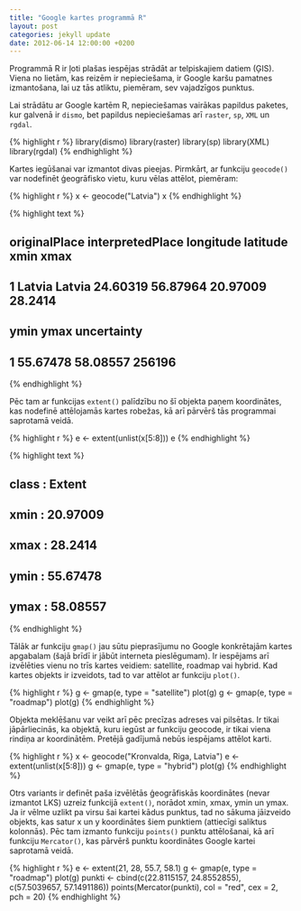 ```yaml
---
title: "Google kartes programmā R"
layout: post
categories: jekyll update
date: 2012-06-14 12:00:00 +0200
---
```






Programmā R ir ļoti plašas iespējas strādāt ar telpiskajiem datiem (ĢIS). Viena no lietām, kas reizēm ir nepieciešama, ir Google karšu pamatnes izmantošana, lai uz tās atliktu, piemēram, sev vajadzīgos punktus.

Lai strādātu ar Google kartēm R, nepieciešamas vairākas papildus paketes, kur galvenā ir `dismo`, bet papildus nepieciešamas arī `raster`, `sp`, `XML` un `rgdal`.


{% highlight r %}
library(dismo)
library(raster)
library(sp)
library(XML)
library(rgdal)
{% endhighlight %}

Kartes iegūšanai var izmantot divas pieejas. Pirmkārt, ar funkciju `geocode()` var nodefinēt ģeogrāfisko vietu, kuru vēlas attēlot, piemēram:


{% highlight r %}
x <- geocode("Latvia")
x
{% endhighlight %}



{% highlight text %}
##   originalPlace interpretedPlace longitude latitude     xmin    xmax
## 1        Latvia           Latvia  24.60319 56.87964 20.97009 28.2414
##       ymin     ymax uncertainty
## 1 55.67478 58.08557      256196
{% endhighlight %}

Pēc tam ar funkcijas `extent()` palīdzību no šī objekta paņem koordinātes, kas nodefinē attēlojamās kartes robežas, kā arī pārvērš tās programmai saprotamā veidā.


{% highlight r %}
e <- extent(unlist(x[5:8]))
e
{% endhighlight %}



{% highlight text %}
## class       : Extent 
## xmin        : 20.97009 
## xmax        : 28.2414 
## ymin        : 55.67478 
## ymax        : 58.08557
{% endhighlight %}

Tālāk ar funkciju `gmap()` jau sūtu pieprasījumu no Google konkrētajām kartes apgabalam (šajā brīdī ir jābūt interneta pieslēgumam). Ir iespējams arī izvēlēties vienu no trīs kartes veidiem: satellite, roadmap vai hybrid. Kad kartes objekts ir izveidots, tad to var attēlot ar funkciju `plot()`.


{% highlight r %}
g <- gmap(e, type = "satellite")
plot(g)
g <- gmap(e, type = "roadmap")
plot(g)
{% endhighlight %}

Objekta meklēšanu var veikt arī pēc precīzas adreses vai pilsētas. Ir tikai jāpārliecinās, ka objektā, kuru iegūst ar funkciju geocode, ir tikai viena rindiņa ar koordinātēm. Pretējā gadījumā nebūs iespējams attēlot karti.


{% highlight r %}
x <- geocode("Kronvalda, Riga, Latvia")
e <- extent(unlist(x[5:8]))
g <- gmap(e, type = "hybrid")
plot(g)
{% endhighlight %}

Otrs variants ir definēt paša izvēlētās ģeogrāfiskās koordinātes (nevar izmantot LKS) uzreiz funkcijā `extent()`, norādot xmin, xmax, ymin un ymax. Ja ir vēlme uzlikt pa virsu šai kartei kādus punktus, tad no sākuma jāizveido objekts, kas satur x un y koordinātes šiem punktiem (attiecīgi saliktus kolonnās). Pēc tam izmanto funkciju `points()` punktu attēlošanai, kā arī funkciju `Mercator()`, kas pārvērš punktu koordinātes Google kartei saprotamā veidā.


{% highlight r %}
e <- extent(21, 28, 55.7, 58.1)
g <- gmap(e, type = "roadmap")
plot(g)
punkti <- cbind(c(22.8115157, 24.8552855), c(57.5039657, 57.1491186))
points(Mercator(punkti), col = "red", cex = 2, pch = 20)
{% endhighlight %}
